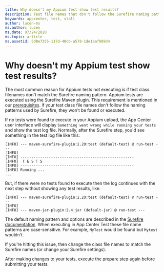 ```yaml
---
title: Why doesn't my Appium test show test results?
description: Test file names that don't follow the Surefire naming pattern won't be executed.
keywords: appcenter, test, stall
author: lucen-ms
ms.author: lucen
ms.date: 07/24/2020
ms.topic: article
ms.assetid: 5d0e7355-117d-40cb-a578-1de1aaf989d4 
---
```


# Why doesn't my Appium test show test results?
The most common reason for Appium tests not executing is if test class filenames don't match the Surefire naming pattern. Appium tests are executed using the Surefire Maven plugin. This requirement is mentioned in our [prerequisites](~/test-cloud/frameworks/appium/index.md#prerequisites). If your test class file names don't follow the naming patterns used by Surefire, they won't be found or executed.

If no tests were found to execute in your Appium upload, the App Center user interface will display `Something went wrong while running your tests` and show the test log file. Normally, after the Surefire step, you'd see something in the test log file like this:

```
[INFO] --- maven-surefire-plugin:2.20:test (default-test) @ run-test --- 
[INFO]
[INFO] ----------------------------------------------------
[INFO]  T E S T S
[INFO] ----------------------------------------------------
[INFO] Running ... 
...
```

But, if there were no tests found to execute then the log continues with the next step without showing any test results, like:

```
[INFO] --- maven-surefire-plugin:2.20:test (default-test) @ run-test ---
[INFO] 
[INFO] --- maven-jar-plugin:2.4:jar (default-jar) @ run-test ---
```

The default naming pattern and options are described in the [Surefire documentation](http://maven.apache.org/surefire/maven-surefire-plugin/examples/inclusion-exclusion.html). When executing in App Center Test these file name patterns are case-sensitive. For example, `MyTest` would be found but `Mytest` wouldn't.

If you're hitting this issue, then change the class file names to match the Surefire names (or change your Surefire settings).

After making changes to your tests, execute the [prepare step](~/test-cloud/frameworks/appium/index.md#3-upload-to-app-center-test) again before submitting your tests.
